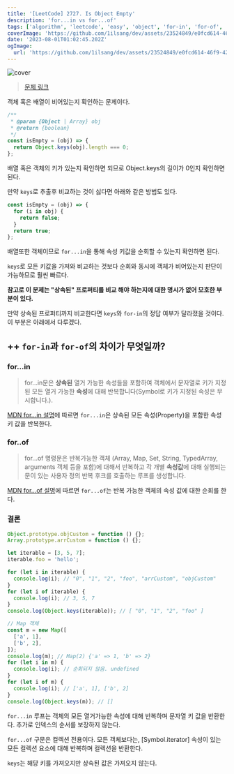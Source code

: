 ```yaml
---
title: '[LeetCode] 2727. Is Object Empty'
description: 'for...in vs for...of'
tags: ['algorithm', 'leetcode', 'easy', 'object', 'for-in', 'for-of', 'keys']
coverImage: 'https://github.com/1ilsang/dev/assets/23524849/e0fcd614-46f9-4221-a284-570b9591a1b8'
date: '2023-08-01T01:02:45.202Z'
ogImage:
  url: 'https://github.com/1ilsang/dev/assets/23524849/e0fcd614-46f9-4221-a284-570b9591a1b8'
---
```


<img class="cover" alt="cover" src="https://github.com/1ilsang/dev/assets/23524849/14a719b6-8d62-4a60-ae5f-253edae47184" />

> [문제 링크](https://leetcode.com/problems/is-object-empty/)

객체 혹은 배열이 비어있는지 확인하는 문제이다.

```js
/**
 * @param {Object | Array} obj
 * @return {boolean}
 */
const isEmpty = (obj) => {
  return Object.keys(obj).length === 0;
};
```

배열 혹은 객체의 키가 있는지 확인하면 되므로 Object.keys의 길이가 0인지 확인하면 된다.

만약 `keys`로 추출후 비교하는 것이 싫다면 아래와 같은 방법도 있다.

```js
const isEmpty = (obj) => {
  for (i in obj) {
    return false;
  }
  return true;
};
```

배열또한 객체이므로 `for...in`을 통해 속성 키값을 순회할 수 있는지 확인하면 된다.

`keys`로 모든 키값을 가져와 비교하는 것보다 순회와 동시에 객체가 비어있는지 판단이 가능하므로 훨씬 빠르다.

**참고로 이 문제는 "상속된" 프로퍼티를 비교 해야 하는지에 대한 명시가 없어 모호한 부분이 있다.**

만약 상속된 프로퍼티까지 비교한다면 `keys`와 `for-in`의 정답 여부가 달라졌을 것이다. 이 부분은 아래에서 다루겠다.

## ++ `for-in`과 `for-of`의 차이가 무엇일까?

### for...in

> for...in문은 **상속된** 열거 가능한 속성들을 포함하여 객체에서 문자열로 키가 지정된 모든 열거 가능한 **속성**에 대해 반복합니다(Symbol로 키가 지정된 속성은 무시합니다.).

[MDN for...in 설명](https://developer.mozilla.org/ko/docs/Web/JavaScript/Reference/Statements/for...in)에 따르면 `for...in`은 상속된 모든 속성(Property)을 포함한 속성 키 값을 반복한다.

### for..of

> for...of 명령문은 반복가능한 객체 (Array, Map, Set, String, TypedArray, arguments 객체 등을 포함)에 대해서 반복하고 각 개별 **속성값**에 대해 실행되는 문이 있는 사용자 정의 반복 후크를 호출하는 루프를 생성합니다.

[MDN for...of 설명](https://developer.mozilla.org/ko/docs/Web/JavaScript/Reference/Statements/for...of)에 따르면 `for...of`는 반복 가능한 객체의 속성 값에 대한 순회를 한다.

### 결론

```jsx
Object.prototype.objCustom = function () {};
Array.prototype.arrCustom = function () {};

let iterable = [3, 5, 7];
iterable.foo = 'hello';

for (let i in iterable) {
  console.log(i); // "0", "1", "2", "foo", "arrCustom", "objCustom"
}
for (let i of iterable) {
  console.log(i); // 3, 5, 7
}
console.log(Object.keys(iterable)); // [ "0", "1", "2", "foo" ]

// Map 객체
const m = new Map([
  ['a', 1],
  ['b', 2],
]);
console.log(m); // Map(2) {'a' => 1, 'b' => 2}
for (let i in m) {
  console.log(i); // 순회되지 않음. undefined
}
for (let i of m) {
  console.log(i); // ['a', 1], ['b', 2]
}
console.log(Object.keys(m)); // []
```

`for...in` 루프는 객체의 모든 열거가능한 속성에 대해 반복하며 문자열 키 값을 반환한다. 추가로 인덱스의 순서를 보장하지 않는다.

`for...of` 구문은 컬렉션 전용이다. 모든 객체보다는, [Symbol.iterator] 속성이 있는 모든 컬렉션 요소에 대해 반복하며 컬렉션을 반환한다.

`keys`는 해당 키를 가져오지만 상속된 값은 가져오지 않는다.
